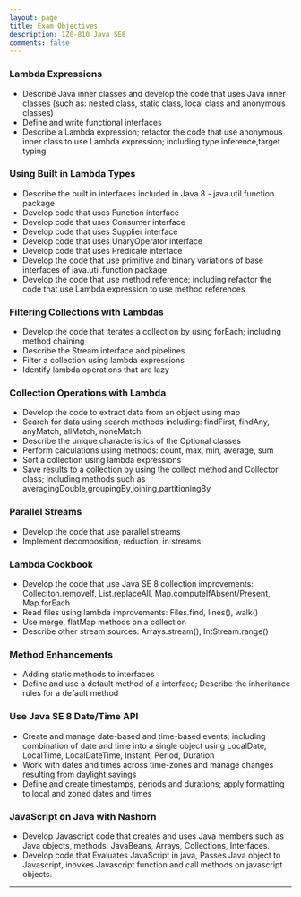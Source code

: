 ```yaml
---
layout: page
title: Exam Objectives
description: 1Z0-810 Java SE8
comments: false
---
```


### Lambda Expressions

* Describe Java inner classes and develop the code that uses Java inner classes (such as: nested class, static class, local class and anonymous classes)
* Define and write functional interfaces
* Describe a Lambda expression; refactor the code that use anonymous inner class to use Lambda expression; including type inference,target typing

### Using Built in Lambda Types

* Describe the built in interfaces included in Java 8 - java.util.function package
* Develop code that uses Function interface
* Develop code that uses Consumer interface
* Develop code that uses Supplier interface
* Develop code that uses UnaryOperator interface
* Develop code that uses Predicate interface
* Develop the code that use primitive and binary variations of base interfaces of java.util.function package
* Develop the code that use method reference; including refactor the code that use Lambda expression to use method references

### Filtering Collections with Lambdas

* Develop the code that iterates a collection by using forEach; including method chaining
* Describe the Stream interface and pipelines
* Filter a collection using lambda expressions
* Identify lambda operations that are lazy

### Collection Operations with Lambda

* Develop the code to extract data from an object using map
* Search for data using search methods including: findFirst, findAny, anyMatch, allMatch, noneMatch.
* Describe the unique characteristics of the Optional classes
* Perform calculations using methods: count, max, min, average, sum
* Sort a collection using lambda expressions
* Save results to a collection by using the collect method and Collector class; including methods such as averagingDouble,groupingBy,joining,partitioningBy

### Parallel Streams

* Develop the code that use parallel streams
* Implement decomposition, reduction, in streams

### Lambda Cookbook

* Develop the code that use Java SE 8 collection improvements: Colleciton.removeIf, List.replaceAll, Map.computeIfAbsent/Present, Map.forEach
* Read files using lambda improvements: Files.find, lines(), walk()
* Use merge, flatMap methods on a collection
* Describe other stream sources: Arrays.stream(), IntStream.range()

### Method Enhancements

* Adding static methods to interfaces
* Define and use a default method of a interface; Describe the inheritance rules for a default method

### Use Java SE 8 Date/Time API

* Create and manage date-based and time-based events; including combination of date and time into a single object using  LocalDate, LocalTime, LocalDateTime, Instant, Period, Duration
* Work with dates and times across time-zones and manage changes resulting from daylight savings
* Define and create timestamps, periods and durations; apply formatting to local and zoned dates and times

### JavaScript on Java with Nashorn

* Develop Javascript code that creates and uses Java members such as Java objects, methods, JavaBeans, Arrays, Collections, Interfaces.
* Develop code that  Evaluates JavaScript in java, Passes Java object to Javascript, inovkes Javascript function and call methods on javascript objects.

----------------------------------------------
